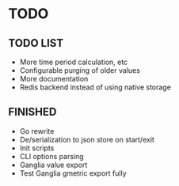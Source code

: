 # TODO

## TODO LIST

* More time period calculation, etc
* Configurable purging of older values
* More documentation
* Redis backend instead of using native storage

## FINISHED

* Go rewrite
* De/serialization to json store on start/exit
* Init scripts
* CLI options parsing
* Ganglia value export
* Test Ganglia gmetric export fully

